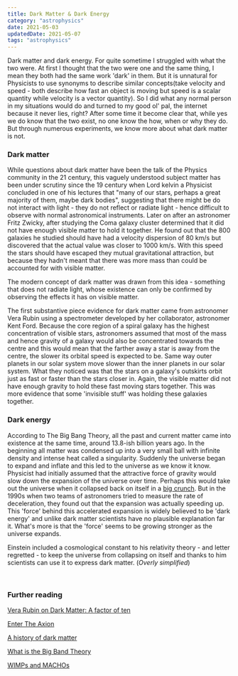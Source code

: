 ```yaml
---
title: Dark Matter & Dark Energy
category: "astrophysics"
date: 2021-05-03
updatedDate: 2021-05-07
tags: "astrophysics"
--- 
```


Dark matter and dark energy. For quite sometime I struggled with what the two were. At first I thought that the two were one and the same thing, I mean they both had the same work 'dark' in them. But it is unnatural for Physicists to use synonyms to describe similar concepts(take velocity and speed - both describe how fast an object is moving but speed is a scalar quantity while velocity is a vector quantity). So I did what any normal person in my situations would do and turned to my good ol' pal, the internet because it never lies, right? After some time it become clear that, while yes we do know that the two exist, no one know the how, when or why they do. But through numerous experiments, we know more about what dark matter is not.
<!-- more -->

### Dark matter

While questions about dark matter have been the talk of the Physics community in the 21 century, this vaguely understood subject matter has been under scrutiny since the 19 century when Lord kelvin a Physicist concluded in one of his lectures that "many of our stars, perhaps a great majority of them, maybe dark bodies", suggesting that there might be do not interact with light - they do not reflect or radiate light - hence difficult to observe with normal astronomical instruments. Later on after an astronomer Fritz Zwicky, after studying the Coma galaxy cluster determined that it did not have enough visible matter to hold it together. He found out that the 800 galaxies he studied should have had a velocity dispersion of 80 km/s but discovered that the actual value was closer to 1000 km/s. With this speed the stars should have escaped they mutual gravitational attraction, but because they hadn't meant that there was more mass than could be accounted for with visible matter.

The modern concept of dark matter was drawn from this idea - something that does not radiate light, whose existence can only be confirmed by observing the effects it has on visible matter.

The first substantive piece evidence for dark matter came from astronomer Vera Rubin using a spectrometer developed by her collaborator, astronomer Kent Ford. Because the core region of a spiral galaxy has the highest concentration of visible stars, astronomers assumed that most of the mass and hence gravity of a galaxy would also be concentrated towards the centre and this would mean that the farther away a star is away from the centre, the slower its orbital speed is expected to be. Same way outer planets in our solar system move slower than the inner planets in our solar system. What they noticed was that the stars on a galaxy's outskirts orbit just as fast or faster than the stars closer in. Again, the visible matter did not have enough gravity to hold these fast moving stars together. This was more evidence that some 'invisible stuff' was holding these galaxies together.

### Dark energy

According to The Big Bang Theory, all the past and current matter came into existence at the same time, around 13.8-ish billion years ago. In the beginning all matter was condensed up into a very small ball with infinite density and intense heat called a singularity. Suddenly the universe began to expand and inflate and this led to the universe as we know it know. Physicist had initially assumed that the attractive force of gravity would slow down the expansion of the universe over time. Perhaps this would take out the universe when it collapsed back on itself in a [big crunch](https://en.wikipedia.org/wiki/Big_Crunch#:~:text=The%20Big%20Crunch%20is%20a,universe%20starting%20with%20another%20Big). But in the 1990s when two teams of astronomers tried to measure the rate of deceleration, they found out that the expansion was actually speeding up. This 'force' behind this accelerated expansion is widely believed to be 'dark energy' and unlike dark matter scientists have no plausible explanation far it. What's more is that the 'force' seems to be growing stronger as the universe expands.

Einstein included a cosmological constant to his relativity theory - and letter regretted - to keep the universe from collapsing on itself and thanks to him scientists can use it to express dark matter. (_Overly simplified_)

</br>

### Further reading

[Vera Rubin on Dark Matter: A factor of ten](https://www.amnh.org/learn-teach/curriculum-collections/cosmic-horizons-book/vera-rubin-dark-matter)

[Enter The Axion](https://www.americanscientist.org/article/enter-the-axion)

[A history of dark matter](https://arstechnica.com/science/2017/02/a-history-of-dark-matter/)

[What is the Big Band Theory](https://phys.org/news/2015-12-big-theory.html)

[WIMPs and MACHOs](https://sites.astro.caltech.edu/~george/ay20/eaa-wimps-machos.pdf)
